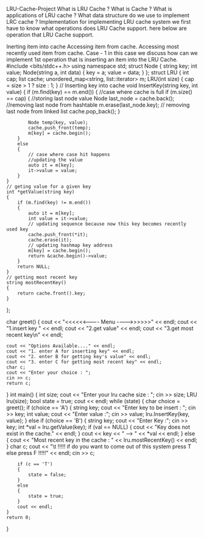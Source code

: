 LRU-Cache-Project
What is LRU Cache ?
What is Cache ?
What is applications of LRU cache ?
What data structure do we use to implement LRC cache ?
Implementation
for implementing LRU cache system we first have to know what operations does LRU Cache support. here below are operation that LRU Cache support.

Inerting item into cache
Accessing item from cache.
Accessing most recently used item from cache.
Case - 1
in this case we discuss how can we implement 1st operation that is inserting an item into the LRU Cache.
#include <bits/stdc++.h>
using namespace std;
struct Node
{
    string key;
    int value;
    Node(string a, int data)
    {
        key = a;
        value = data;
    }
};
struct LRU
{
    int cap;
    list<Node> cache;
    unordered_map<string, list<Node>::iterator> m;
    LRU(int size)
    {
        cap = size > 1 ? size : 1;
    }
    // Inserting key into cache
    void InsertKey(string key, int value)
    {
        if (m.find(key) == m.end())
        {
            //case where cache is full
            if (m.size() == cap)
            {
                //storing last node value
                Node last_node = cache.back();
                //removing last node from hashtable
                m.erase(last_node.key);
                // removing last node from linked list
                cache.pop_back();
            }

            Node temp(key, value);
            cache.push_front(temp);
            m[key] = cache.begin();
        }
        else
        {
            // case where case hit happens
            //updating the value
            auto it = m[key];
            it->value = value;
        }
    }
    // geting value for a given key
    int *getValue(string key)
    {
        if (m.find(key) != m.end())
        {
            auto it = m[key];
            int value = it->value;
            // updating sequence because now this key becomes recently used key
            cache.push_front(*it);
            cache.erase(it);
            // updating hashmap key address
            m[key] = cache.begin();
            return &cache.begin()->value;
        }
        return NULL;
    }
    // getting most recent key
    string mostRecentKey()
    {
        return cache.front().key;
    }
};

char greet()
{
    cout << "<<<<<<---- Menu ---->>>>>>" << endl;
    cout << "1.insert key " << endl;
    cout << "2.get value" << endl;
    cout << "3.get most recent key\n"
         << endl;

    cout << "Options Available...." << endl;
    cout << "1. enter A for inserting key" << endl;
    cout << "2. enter B for getting key's value" << endl;
    cout << "3. enter C for getting most recent key" << endl;
    char c;
    cout << "Enter your choice : ";
    cin >> c;
    return c;
}
int main()
{
    int size;
    cout << "Enter your lru cache size : ";
    cin >> size;
    LRU lru(size);
    bool state = true;
    cout << endl;
    while (state)
    {
        char choice = greet();
        if (choice == 'A')
        {
            string key;
            cout << "Enter key to be insert : ";
            cin >> key;
            int value;
            cout << "Enter value :";
            cin >> value;
            lru.InsertKey(key, value);
        }
        else if (choice == 'B')
        {
            string key;
            cout << "Enter Key :";
            cin >> key;
            int *val = lru.getValue(key);
            if (val == NULL)
            {
                cout << "Key does not exist in the cache." << endl;
            }
            cout << key << " --> " << *val << endl;
        }
        else
        {
            cout << "Most recent key in the cache : " << lru.mostRecentKey() << endl;
        }
        char c;
        cout << "\t !!!!! if do you want to come out of this system press T else press F !!!!!" << endl;
        cin >> c;

        if (c == 'T')
        {
            state = false;
        }
        else
        {
            state = true;
        }
        cout << endl;
    }
    return 0;
}
